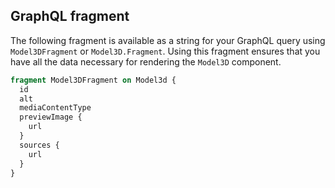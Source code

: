 ## GraphQL fragment

The following fragment is available as a string for your GraphQL query using `Model3DFragment` or `Model3D.Fragment`. Using this fragment ensures that you have all the data necessary for rendering the `Model3D` component.

```graphql
fragment Model3DFragment on Model3d {
  id
  alt
  mediaContentType
  previewImage {
    url
  }
  sources {
    url
  }
}
```
